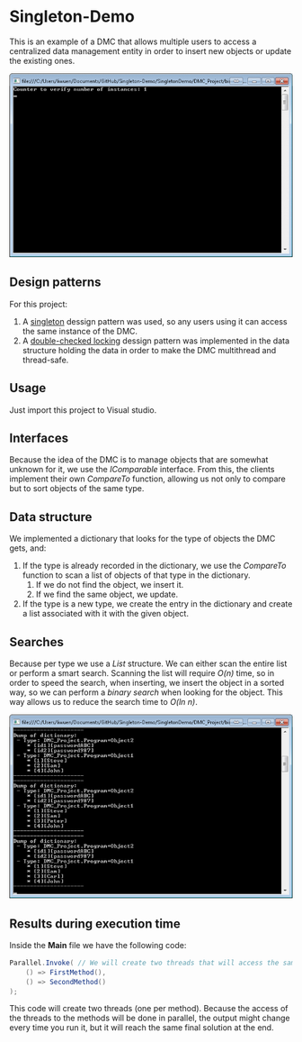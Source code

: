 # Singleton-Demo

This is an example of a DMC that allows multiple users to access a centralized data management entity in order to insert new objects or update the existing ones. 

![demo](/images/demo.gif)

## Design patterns

For this project:
1. A [singleton](https://en.wikipedia.org/wiki/Singleton_pattern) dessign pattern was used, so any users using it can access the same instance of the DMC. 
2. A [double-checked locking](https://en.wikipedia.org/wiki/Double-checked_locking) dessign pattern was implemented in the data structure holding the data in order to make the DMC multithread and thread-safe.

## Usage

Just import this project to Visual studio.

## Interfaces

Because the idea of the DMC is to manage objects that are somewhat unknown for it, we use the *IComparable* interface. From this, the clients implement their own *CompareTo* function, allowing us not only to compare but to sort objects of the same type.

## Data structure

We implemented a dictionary that looks for the type of objects the DMC gets, and:
1. If the type is already recorded in the dictionary, we use the *CompareTo* function to scan a list of objects of that type in the dictionary.
    1. If we do not find the object, we insert it.
	2. If we find the same object, we update.
2. If the type is a new type, we create the entry in the dictionary and create a list associated with it with the given object.

## Searches

Because per type we use a *List* structure. We can either scan the entire list or perform a smart search. Scanning the list will require *O(n)* time, so in order to speed the search, when inserting, we insert the object in a sorted way, so we can perform a *binary search* when looking for the object. This way allows us to reduce the search time to *O(ln n)*.

![demo2](/images/pic07.png)

## Results during execution time

Inside the **Main** file we have the following code:

```c#
Parallel.Invoke( // We will create two threads that will access the same instance of the DMC (where each thread creates their own instantiation of the object).
	() => FirstMethod(),
	() => SecondMethod()
);
```
This code will create two threads (one per method). Because the access of the threads to the methods will be done in parallel, the output might change every time you run it, but it will reach the same final solution at the end.